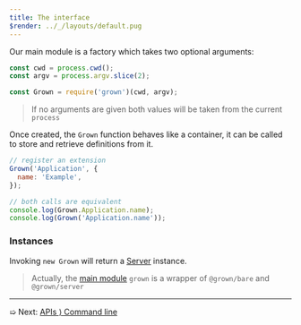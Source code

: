 ```yaml
---
title: The interface
$render: ../_/layouts/default.pug
---
```


Our main module is a factory which takes two optional arguments:

```js
const cwd = process.cwd();
const argv = process.argv.slice(2);

const Grown = require('grown')(cwd, argv);
```

> If no arguments are given both values will be taken from the current `process`

Once created, the `Grown` function behaves like a container, it can be called to
store and retrieve definitions from it.

```js
// register an extension
Grown('Application', {
  name: 'Example',
});

// both calls are equivalent
console.log(Grown.Application.name);
console.log(Grown('Application.name'));
```

### Instances

Invoking `new Grown` will return a [Server](./docs/extensions/server) instance.

> Actually, the [main module](https://github.com/pateketrueke/grown/blob/master/index.js)
> `grown` is a wrapper of `@grown/bare` and `@grown/server`

---

➯ Next: [APIs &rangle; Command line](./docs/command-line)
